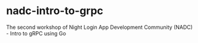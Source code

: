 # nadc-intro-to-grpc
The second workshop of Night Login App Development Community (NADC) - Intro to gRPC using Go 
